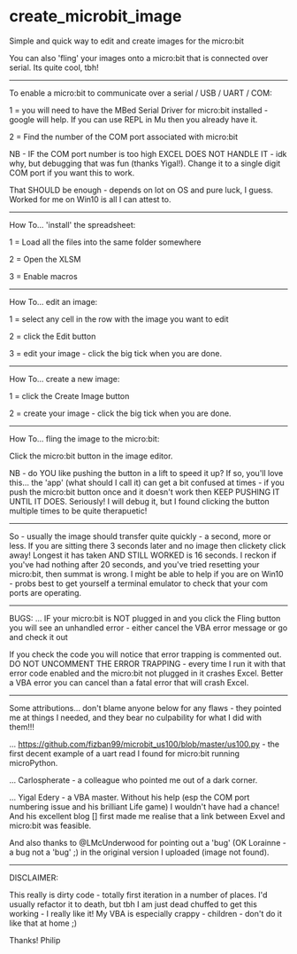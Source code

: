 
# create_microbit_image
Simple and quick way to edit and create images for the micro:bit

You can also 'fling' your images onto a micro:bit that is connected over serial.  Its quite cool, tbh!

----------------------------------------------------

To enable a micro:bit to communicate over a serial / USB / UART / COM:

1 = you will need to have the MBed Serial Driver for micro:bit installed - google will help.  If you can use REPL in Mu then you already have it.

2 = Find the number of the COM port associated with micro:bit

NB - IF the COM port number is too high EXCEL DOES NOT HANDLE IT - idk why, but debugging that was fun (thanks Yigal!).  Change it to a single digit COM port if you want this to work.

That SHOULD be enough - depends on lot on OS and pure luck, I guess.  Worked for me on Win10 is all I can attest to.

----------------------------------------------------

How To... 'install' the spreadsheet:

1 = Load all the files into the same folder somewhere

2 = Open the XLSM

3 = Enable macros

----------------------------------------------------

How To... edit an image:

1 = select any cell  in the row with the image you want to edit

2 = click the Edit button

3 = edit your image - click the big tick when you are done.

----------------------------------------------------

How To... create a new image:

1 = click the Create Image button

2 = create your image - click the big tick when you are done.

----------------------------------------------------

How To... fling the image to the micro:bit:

Click the micro:bit button in the image editor.

NB - do YOU like pushing the button in a lift to speed it up?  If so, you'll love this... the 'app' (what should I call it) can get a bit confused at times - if you push the micro:bit button once and it doesn't work then KEEP PUSHING IT UNTIL IT DOES.  Seriously!  I will debug it, but I found clicking the button multiple times to be quite therapuetic!

----------------------------------------------------

So - usually the image should transfer quite quickly - a second, more or less.  If you are sitting there 3 seconds later and no image then clickety click away!  Longest it has taken AND STILL WORKED is 16 seconds.  I reckon if you've had nothing after 20 seconds, and you've tried resetting your micro:bit, then summat is wrong.  I might be able to help if you are on Win10 - probs best to get yourself a terminal emulator to check that your com ports are operating.

----------------------------------------------------

BUGS:
... IF your micro:bit is NOT plugged in and you click the Fling button you will see an unhandled error - either cancel the VBA error message or go and check it out

If you check the code you will notice that error trapping is commented out.  DO NOT UNCOMMENT THE ERROR TRAPPING - every time I run it with that error code enabled and the micro:bit not plugged in it crashes Excel.  Better a VBA error you can cancel than a fatal error that will crash Excel.

----------------------------------------------------

Some attributions... don't blame anyone below for any flaws - they pointed me at things I needed, and they bear no culpability for what I did with them!!!

... https://github.com/fizban99/microbit_us100/blob/master/us100.py - the first decent example of a uart read I found for micro:bit running microPython.

... Carlospherate - a colleague who pointed me out of a dark corner.

... Yigal Edery - a VBA master.  Without his help (esp the COM port numbering issue and his brilliant Life game) I wouldn't have had a chance!  And his excellent blog [] first made me realise that a link between Exvel and micro:bit was feasible.

And also thanks to @LMcUnderwood for pointing out a 'bug' (OK Lorainne - a bug not a 'bug' ;) in the original version I uploaded (image not found).

----------------------------------------------------

DISCLAIMER:

This really is dirty code - totally first iteration in a number of places.  I'd usually refactor it to death, but tbh I am just dead chuffed to get this working - I really like it!  My VBA is especially crappy - children - don't do it like that at home ;)

Thanks!
Philip
